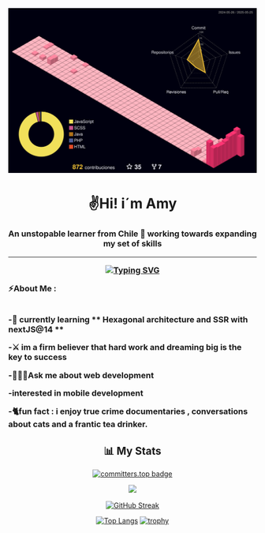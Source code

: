 
<div id="header" align="center">
 <picture>
  <source media="(prefers-color-scheme: light)" srcset="./profile-3d-contrib/profile-custom-en.svg">
  <img src="./profile-3d-contrib/profile-custom-en.svg">
 </picture>

<h1 align="center">✌️Hi! i´m Amy</h1>
<h3 align="center">An unstopable learner from Chile 📌 working towards expanding my set of skills 
<hr>
 
[![Typing SVG](https://readme-typing-svg.herokuapp.com?font=Pacifico&weight=300&duration=3000&color=CB03F7&random=false&width=435&lines=Work+hard+Work+hard+Work+hard+Work+hard+Work+hard+Work+hard+Work+hard+Work+hard+Work+hard+Work+hard+Work+hard+Work+hard+Work+hard+Work+hard;Dream+big+Dream+big+Dream+big+Dream+big+Dream+big+Dream+big+Dream+big+Dream+big+Dream+big+Dream+big+Dream+big)](https://git.io/typing-svg)   

<div align="left">
 

<div>
 ⚡About Me :
<br></br>
</div>

-🌱 currently learning ** Hexagonal architecture and SSR with nextJS@14 **

-⚔️ im a firm believer that hard work and dreaming big is the key to success

-👩🏻‍💻Ask me about web development

-interested in mobile development

-🐈fun fact : i enjoy true crime documentaries , conversations about cats and a frantic tea drinker. 
  

</div>

## 📊 My Stats

[![committers.top badge](https://user-badge.committers.top/chile/AmyLovelace.svg?cache-bust=1)](https://user-badge.committers.top/chile/AmyLovelace)

[![](https://visitcount.itsvg.in/api?id=AmyLovelace&&icon=6&color=0)](https://visitcount.itsvg.in)

[![GitHub Streak](http://github-readme-streak-stats.herokuapp.com?user=AmyLovelace&mode=weekly&theme=radical&background=000000)](https://git.io/streak-stats)

[![Top Langs](https://github-readme-stats.vercel.app/api/top-langs/?username=AmyLovelace&langs_count=9&theme=dracula&hide=Swift,c%2B%2B,CMake,Kotlin,C,Shell&layout=donut&hide_progress=false)](https://github.com/amisauria/github-readme-stats)
[![trophy](https://github-profile-trophy.vercel.app/?username=AmyLovelace&theme=dracula&row=2&column=3&title=MultiLanguage,Commits,Repositories,Followers,Stars,Experience&no-frame=true)](https://github.com/AmyLovelace/github-profile-trophy)
